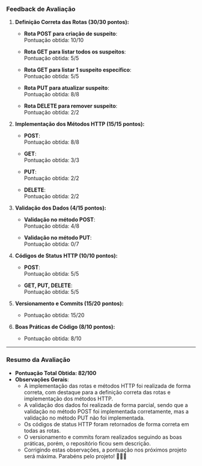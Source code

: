 ### **Feedback de Avaliação**

1. **Definição Correta das Rotas (30/30 pontos):**

   - **Rota POST para criação de suspeito**:  
     Pontuação obtida: 10/10

   - **Rota GET para listar todos os suspeitos**:  
     Pontuação obtida: 5/5

   - **Rota GET para listar 1 suspeito específico**:  
     Pontuação obtida: 5/5

   - **Rota PUT para atualizar suspeito**:  
     Pontuação obtida: 8/8

   - **Rota DELETE para remover suspeito**:  
     Pontuação obtida: 2/2

2. **Implementação dos Métodos HTTP (15/15 pontos):**

   - **POST**:  
     Pontuação obtida: 8/8

   - **GET**:  
     Pontuação obtida: 3/3

   - **PUT**:  
     Pontuação obtida: 2/2

   - **DELETE**:  
     Pontuação obtida: 2/2

3. **Validação dos Dados (4/15 pontos):**

   - **Validação no método POST**:  
     Pontuação obtida: 4/8

   - **Validação no método PUT**:  
     Pontuação obtida: 0/7

4. **Códigos de Status HTTP (10/10 pontos):**

   - **POST**:  
     Pontuação obtida: 5/5

   - **GET, PUT, DELETE**:  
     Pontuação obtida: 5/5

5. **Versionamento e Commits (15/20 pontos):**

   - Pontuação obtida: 15/20

6. **Boas Práticas de Código (8/10 pontos):**
   - Pontuação obtida: 8/10

---

### **Resumo da Avaliação**

- **Pontuação Total Obtida: 82/100**
- **Observações Gerais**:
  - A implementação das rotas e métodos HTTP foi realizada de forma correta, com destaque para a definição correta das rotas e implementação dos métodos HTTP.
  - A validação dos dados foi realizada de forma parcial, sendo que a validação no método POST foi implementada corretamente, mas a validação no método PUT não foi implementada.
  - Os códigos de status HTTP foram retornados de forma correta em todas as rotas.
  - O versionamento e commits foram realizados seguindo as boas práticas, porém, o repositório ficou sem descrição.
  - Corrigindo estas observações, a pontuação nos próximos projeto será máxima. Parabéns pelo projeto! 👏👏👏
